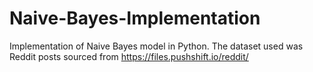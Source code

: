# Naive-Bayes-Implementation
Implementation of Naive Bayes model in Python. The dataset used was Reddit posts sourced from https://files.pushshift.io/reddit/
